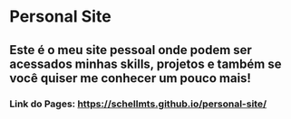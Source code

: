 # Personal Site
## Este é o meu site pessoal onde podem ser acessados minhas skills, projetos e também se você quiser me conhecer um pouco mais!
### Link do Pages: https://schellmts.github.io/personal-site/
